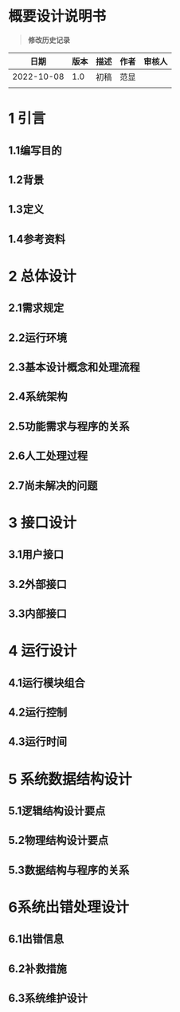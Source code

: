 

# 概要设计说明书

> **修改历史记录**

| 日期       | 版本 | 描述 | 作者 | 审核人 |
| ---------- | ---- | ---- | ---- | ------ |
| 2022-10-08 | 1.0  | 初稿 | 范显 |        |
|            |      |      |      |        |





# 1 引言

## 1.1编写目的
## 1.2背景
## 1.3定义
## 1.4参考资料
# 2 总体设计
## 2.1需求规定
## 2.2运行环境
## 2.3基本设计概念和处理流程
## 2.4系统架构
## 2.5功能需求与程序的关系
## 2.6人工处理过程
## 2.7尚未解决的问题
# 3 接口设计
## 3.1用户接口
## 3.2外部接口
## 3.3内部接口
# 4 运行设计
## 4.1运行模块组合
## 4.2运行控制
## 4.3运行时间
# 5 系统数据结构设计
## 5.1逻辑结构设计要点
## 5.2物理结构设计要点
## 5.3数据结构与程序的关系
# 6系统出错处理设计
## 6.1出错信息
## 6.2补救措施
## 6.3系统维护设计
